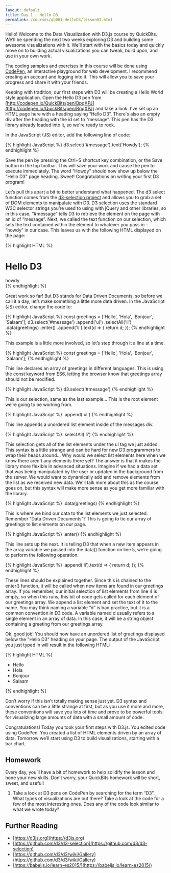 ```yaml
---
layout: default
title: Day 1 - Hello D3
permalink: /courses/qb001-HelloD3/lesson01.html
---
```


Hello! Welcome to the Data Visualization with D3.js course by
QuickBits. We’ll be spending the next two weeks exploring D3 and
building some awesome visualizations with it. We’ll start with the
basics today and quickly move on to building actual visualizations
you can tweak, build upon, and use in your own work.

The coding samples and exercises in this course will be done using
[CodePen](http://codepen.io), an interactive playground for web
development. I recommend creating an account and logging into it.
This will allow you to save your progress and share it with your
friends.

Keeping with tradition, our first steps with D3 will be creating a
Hello World style application.
Open the Hello D3 pen from
[http://codepen.io/QuickBits/pen/BpqXPJ](http://codepen.io/QuickBits/pen/BpqXPJ)
and take a look.
I’ve set up an HTML page here with a heading saying “Hello D3”.
There's also an empty div after the heading with the id set to “message”.
This pen has the D3 library already loaded into it, so we're
ready to rock.

In the JavaScript (JS) editor, add the following line of code:

{% highlight JavaScript %}
d3.select('#message').text('Howdy');
{% endhighlight %}

Save the pen by pressing the Ctrl+S shortcut key combination, or the Save
button in the top toolbar. This will save your work and cause the pen to execute
immediately. The word “Howdy” should now show up below the "Hello D3" page heading.
Sweet! Congratulations on writing your first D3 program!

Let’s pull this apart a bit to better understand what happened.
The d3 select function comes from the
[d3-selection project](https://github.com/d3/d3-selection)
and allows you to grab a set of DOM elements to manipulate
with D3. D3 selection uses the standard W3C selector strings you’re
used to using with jQuery and other libraries, so in this case,
“#message” tells D3 to retrieve the element on the page with an
id of “message”. Next, we called the text function
on our selection, which sets the text contained within the element
to whatever you pass in - “howdy” in our case. This leaves us with
the following HTML displayed on the page:

{% highlight HTML %}
<h1>Hello D3</h1>
<div id=“message”>howdy</div>
{% endhighlight %}

Great work so far! But D3 stands for Data Driven Documents, so before
we call it a day, let’s make something a little more data driven.
In the JavaScript (JS) editor, change the code to:

{% highlight JavaScript %}
const greetings = ['Hello', 'Hola', 'Bonjour', 'Salaam'];
d3.select('#message')
    .append('ul')
    .selectAll('li')
    .data(greetings)
    .enter()
    .append('li').text(d => {
        return d;
    });
{% endhighlight %}

This example is a little more involved, so let’s step through it a line at
a time.

{% highlight JavaScript %}
const greetings = ['Hello', 'Hola', 'Bonjour', 'Salaam'];
{% endhighlight %}

This line declares an array of greetings in different languages. This is using
the const keyword from ES6, letting the browser know that greetings array
should not be modified.

{% highlight JavaScript %}
d3.select('#message')
{% endhighlight %}

This is our selection, same as the last example... This is the root
element we’re going to be working from.

{% highlight JavaScript %}
    .append('ul')
{% endhighlight %}

This line appends a unordered list element inside of the messages div.

{% highlight JavaScript %}
    .selectAll('li')
{% endhighlight %}

This selection gets all of the list elements under the ul tag we just added.
This syntax is a little strange and can be hard for new D3 programmers to
wrap their heads around... Why would we select list elements here when we
know there aren't any elements there yet?
The answer is that it makes the library more flexible in advanced situations.
Imagine if we had a data set that was being manipulated by the user or updated
in the background from the server. We would want to dynamically add and remove
elements from the list as we received new data. We'll talk more about this as
the course goes on, but this syntax will make more sense as you get more
familiar with the library.

{% highlight JavaScript %}
    .data(greetings)
{% endhighlight %}

This is where we bind our data to the list elements we just selected.
Remember “Data Driven Documents”? This is going to tie our array of greetings
to list elements on our page.

{% highlight JavaScript %}
    .enter()
{% endhighlight %}

This line sets up the next. It is telling D3 that when a new item
appears in the array variable we passed into the data() function on line 5,
we’re going to perform the following operation.

{% highlight JavaScript %}
    .append('li').text(d => {
        return d;
    });
{% endhighlight %}

These lines should be explained together. Since this is chained to
the enter() function, it will be called when new items are found in
our greetings array. If you remember, our initial selection of list
elements from line 4 is empty, so when this runs, this bit of code
gets called for each element of our greetings array. We append a list
element and set the text of it to the name. You may think naming a
variable “d” is bad practice, but it is a common convention in D3 code.
A variable named d usually refers to a single element in an array of
data. In this case, it will be a string object containing a greeting
from our greetings array.

Ok, good job! You should now have an unordered list of greetings
displayed below the "Hello D3" heading on your page. The output of
the JavaScript you just typed in will result in the following HTML:

{% highlight HTML %}
<div id=“message”>
    <ul>
        <li>Hello</li>
        <li>Hola</li>
        <li>Bonjour</li>
        <li>Salaam</li>
    </ul>
</div>
{% endhighlight %}

Don’t worry if this isn’t totally making sense just yet. D3 syntax
and conventions can be a little strange at first, but as you use it
more and more, these conventions will save you lots of time and prove
to be powerful tools for visualizing large amounts of data with a
small amount of code.

Congratulations!
Today you took your first steps with D3.js. You edited code using
CodePen. You created a list of HTML elements driven by an array of
data. Tomorrow we’ll start using D3 to build visualizations, starting
with a bar chart.

## Homework
Every day, you’ll have a bit of homework to help solidify the lesson
and hone your new skills. Don’t worry, your QuickBits homework will be
short, sweet, and useful!

1. Take a look at D3 pens on CodePen by searching for the term “D3”. What
types of visualizations are out there? Take a look at the code for a few
of the most interesting ones. Does any of the code look similar to what we
wrote today?

## Further Reading
* [https://d3js.org](https://d3js.org)
* [https://github.com/d3/d3-selection](https://github.com/d3/d3-selection)
* [https://github.com/d3/d3/wiki/Gallery](https://github.com/d3/d3/wiki/Gallery)
* [https://babeljs.io/learn-es2015/](https://babeljs.io/learn-es2015/)
